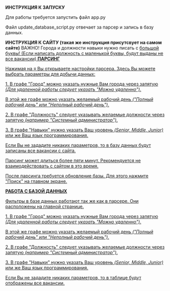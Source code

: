 <b>ИНСТРУКЦИЯ К ЗАПУСКУ</b>
<p>Для работы требуется запустить файл app.py</p>
<p>Файл update_database_script.py отвечает за парсер и запись в базу данных.</p>
<b>ИНСТРУКЦИЯ К САЙТУ (такая же инструкция присутсвует на самом сайте)</b>
ВАЖНО! Города и должности навыки нужно писать c <u>большой буквы! (Если написать должность с маленькой буквы, будут выданы не все вакансии)
<b>ПАРСИНГ</b>
<p>Нажимая на ≡ Вы открываете настройки парсера. Здесь Вы можете выбрать параметры для добычи данных:</p>
<p>1. В графе "Город" можно указать нужные Вам города через запятую <i>(Для удаленной работы следует указать "Можно удаленно")</i>.</p>
<p>В этой же графе можно указать желаемый рабочий день <i>("Полный рабочий день" или "Неполный рабочий день")</i>.</P>
<p>2. В графе "Должность" следует указывать желаемые должности через запятую <i>(например "Системный администратор")</i>.</p>
<p>3. В графе "Навыки" нужно указать Ваш уровень <i>(Senior, Middle, Junior)</i> или же Ваш язык программирования.</p>
<p>Если Вы не зададите никаких параметров, то в базу данных будут записаны все вакансии с сайта.</p>
<p>Парсинг может длиться более пяти минут. Рекомендуется не взаимодействовать с сайтом в это время.</p>
<p>После парсинга требуется обновление базы. Для этого нажмите "Поиск" на главном экране.</p>
<b>РАБОТА С БАЗОЙ ДАННЫХ</b>
<p>Фильтры в базе данных работают так же как в парсере. Они расположены на главной странице.</p>
<p>1. В графе "Город" можно указать нужные Вам города через запятую <i>(Для удаленной работы следует указать "Можно удаленно")</i>.</p>
<p>В этой же графе можно указать желаемый рабочий день <i>("Полный рабочий день" или "Неполный рабочий день")</i>.</P>
<p>2. В графе "Должность" следует указывать желаемые должности через запятую <i>(например "Системный администратор")</i>.</p>
<p>3. В графе "Навыки" нужно указать Ваш уровень <i>(Senior, Middle, Junior)</i> или же Ваш язык программирования.</p>
<p>Если Вы не зададите никаких параметров, то в таблице будут отображены все вакансии.</p>

